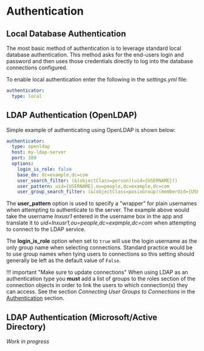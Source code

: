 # Authentication

## Local Database Authentication

The most basic method of authentication is to leverage standard local database authentication.  This method asks for the end-users login and password and then uses those credentials directly to log into the database connections configured.

To enable local authentication enter the following in the *settings.yml* file:

``` yaml
authenticator:
  type: local
```

## LDAP Authentication (OpenLDAP)

Simple example of authenticating using OpenLDAP is shown below:

``` yaml
authenticator:
  type: openldap
  host: my-ldap-server
  port: 389
  options:
    login_is_role: false
    base_dn: dc=example,dc=com
    user_search_filter: (&(objectClass=person)(uid={USERNAME}))
    user_pattern: uid={USERNAME},ou=people,dc=example,dc=com
    user_group_search_filter: (&(objectClass=posixGroup)(memberUid={USERNAME}))
```

The **user_pattern** option is used to specify a "wrapper" for plain usernames when attempting to authenticate to the server.  The example above would take the username *lnxusr1* entered in the username box in the app and translate it to *uid=lnxusr1,ou=people,dc=example,dc=com* when attempting to connect to the LDAP service.

The **login_is_role** option when set to ```true``` will use the login username as the only group name when selecting connections.  Standard practice would be to use group names when tying users to connections so this setting should generally be left as the default value of ```False```.

!!! important "Make sure to update connections"
    When using LDAP as an authentication type you **must** add a list of groups to the roles section of the connection objects in order to link the users to which connection(s) they can access.  See the section *Connecting User Groups to Connections* in the [Authentication](../connections/#connecting-user-groups-to-connections) section.

## LDAP Authentication (Microsoft/Active Directory)

*Work in progress*

